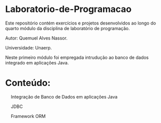 # Laboratorio-de-Programacao
Este repositório contém exercícios e projetos desenvolvidos ao longo do quarto módulo da disciplina de laboratório de programação.

Autor: Quemuel Alves Nassor.

Universidade: Unaerp.

Neste primeiro módulo foi empregada intrudução ao banco de dados integrado em aplicações Java.

# Conteúdo:
<p>&emsp; Integração de Banco de Dados em aplicações Java<p>
<p>&emsp; JDBC<p>
<p>&emsp; Framework ORM<p>